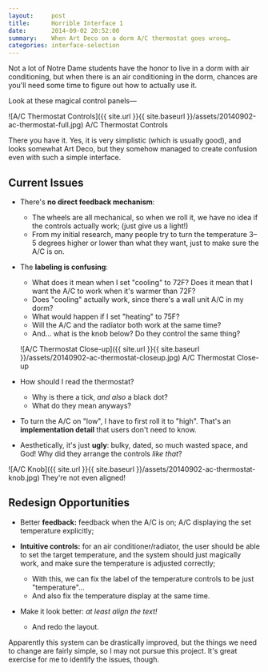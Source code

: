```yaml
---
layout:     post
title:      Horrible Interface 1
date:       2014-09-02 20:52:00
summary:    When Art Deco on a dorm A/C thermostat goes wrong…
categories: interface-selection
---
```


Not a lot of Notre Dame students have the honor to live in a dorm with air conditioning, but when there is an air conditioning in the dorm, chances are you'll need some time to figure out how to actually use it.

Look at these magical control panels—

![A/C Thermostat Controls]({{ site.url }}{{ site.baseurl }}/assets/20140902-ac-thermostat-full.jpg)
<span class="small mid-gray">A/C Thermostat Controls</span>

There you have it. Yes, it is very simplistic (which is usually good), and looks somewhat Art Deco, but they somehow managed to create confusion even with such a simple interface.

## Current Issues

- There's __no direct feedback mechanism__:
    - The wheels are all mechanical, so when we roll it, we have no idea if the controls actually work; (just give us a light!)
    - From my initial research, many people try to turn the temperature 3–5 degrees higher or lower than what they want, just to make sure the A/C is on.

- The __labeling is confusing__:
    - What does it mean when I set "cooling" to 72F? Does it mean that I want the A/C to work when it's warmer than 72F?
    - Does "cooling" actually work, since there's a wall unit A/C in my dorm?
    - What would happen if I set "heating" to 75F?
    - Will the A/C and the radiator both work at the same time?
    - And… what is the knob below? Do they control the same thing?

    ![A/C Thermostat Close-up]({{ site.url }}{{ site.baseurl }}/assets/20140902-ac-thermostat-closeup.jpg)
    <span class="small mid-gray">A/C Thermostat Close-up</span>

- How should I read the thermostat?  
    - Why is there a tick, _and also_ a black dot?
    - What do they mean anyways?

- To turn the A/C on "low", I have to first roll it to "high". That's an __implementation detail__ that users don't need to know.

- Aesthetically, it's just __ugly__: bulky, dated, so much wasted space, and God! Why did they arrange the controls _like that_?

![A/C Knob]({{ site.url }}{{ site.baseurl }}/assets/20140902-ac-thermostat-knob.jpg)
<span class="small mid-gray">They're not even aligned!</span>

## Redesign Opportunities

- Better __feedback:__ feedback when the A/C is on; A/C displaying the set temperature explicitly;

- __Intuitive controls:__ for an air conditioner/radiator, the user should be able to set the target temperature, and the system should just magically work, and make sure the temperature is adjusted correctly;
    - With this, we can fix the label of the temperature controls to be just "temperature"…
    - And also fix the temperature display at the same time.

- Make it look better: _at least align the text!_
    - And redo the layout.

Apparently this system can be drastically improved, but the things we need to change are fairly simple, so I may not pursue this project. It's great exercise for me to identify the issues, though.

